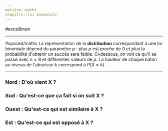 ```yaml
---
matière::maths
chapitre::loi binomiale
---
```

#excalibrain 
___
#spaced/maths
La représentation de la **distribution** correspondant à une loi binomiale dépend du paramètre $p$ : plus $p$ est *proche* de $0$ et *plus* la probabilité d'obtenir un succès sera faible.  Ci‑dessous, on voit ce qu'il se passe avec $n=8$ et différentes valeurs de $p$. La hauteur de chaque bâton au niveau de l'abscisse $k$ correspond à $P(X=k)$.

---
### Nord : D'où vient X ?

### Sud : Qu'est-ce que ça fait si on suit X ?

### Ouest : Qu'est-ce qui est similaire à X ?

### Est : Qu'est-ce qui est opposé à X ?